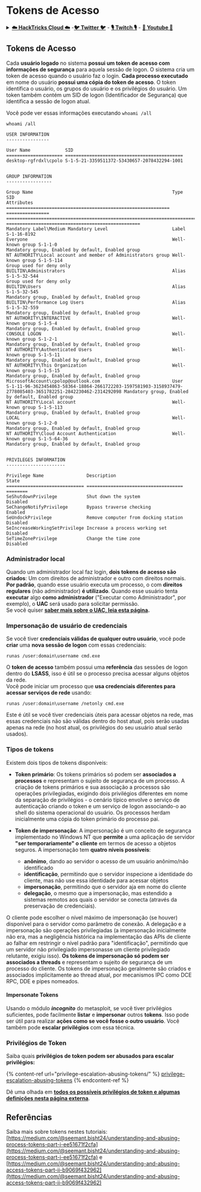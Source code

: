 # Tokens de Acesso

<details>

<summary><a href="https://cloud.hacktricks.xyz/pentesting-cloud/pentesting-cloud-methodology"><strong>☁️ HackTricks Cloud ☁️</strong></a> -<a href="https://twitter.com/hacktricks_live"><strong>🐦 Twitter 🐦</strong></a> - <a href="https://www.twitch.tv/hacktricks_live/schedule"><strong>🎙️ Twitch 🎙️</strong></a> - <a href="https://www.youtube.com/@hacktricks_LIVE"><strong>🎥 Youtube 🎥</strong></a></summary>

* Você trabalha em uma **empresa de cibersegurança**? Gostaria de ver sua **empresa anunciada no HackTricks**? ou gostaria de ter acesso à **última versão do PEASS ou baixar o HackTricks em PDF**? Confira os [**PLANOS DE ASSINATURA**](https://github.com/sponsors/carlospolop)!
* Descubra [**A Família PEASS**](https://opensea.io/collection/the-peass-family), nossa coleção exclusiva de [**NFTs**](https://opensea.io/collection/the-peass-family)
* Adquira o [**swag oficial do PEASS & HackTricks**](https://peass.creator-spring.com)
* **Junte-se ao** [**💬**](https://emojipedia.org/speech-balloon/) [**grupo Discord**](https://discord.gg/hRep4RUj7f) ou ao [**grupo telegram**](https://t.me/peass) ou **siga-me** no **Twitter** **🐦**[**@carlospolopm**](https://twitter.com/hacktricks_live)**.**
* **Compartilhe seus truques de hacking enviando PRs para o** [**repositório hacktricks**](https://github.com/carlospolop/hacktricks) **e** [**repositório hacktricks-cloud**](https://github.com/carlospolop/hacktricks-cloud).

</details>

## Tokens de Acesso

Cada **usuário logado** no sistema **possui um token de acesso com informações de segurança** para aquela sessão de logon. O sistema cria um token de acesso quando o usuário faz o login. **Cada processo executado** em nome do usuário **possui uma cópia do token de acesso**. O token identifica o usuário, os grupos do usuário e os privilégios do usuário. Um token também contém um SID de logon (Identificador de Segurança) que identifica a sessão de logon atual.

Você pode ver essas informações executando `whoami /all`
```
whoami /all

USER INFORMATION
----------------

User Name             SID
===================== ============================================
desktop-rgfrdxl\cpolo S-1-5-21-3359511372-53430657-2078432294-1001


GROUP INFORMATION
-----------------

Group Name                                                    Type             SID                                                                                                           Attributes
============================================================= ================ ============================================================================================================= ==================================================
Mandatory Label\Medium Mandatory Level                        Label            S-1-16-8192
Everyone                                                      Well-known group S-1-1-0                                                                                                       Mandatory group, Enabled by default, Enabled group
NT AUTHORITY\Local account and member of Administrators group Well-known group S-1-5-114                                                                                                     Group used for deny only
BUILTIN\Administrators                                        Alias            S-1-5-32-544                                                                                                  Group used for deny only
BUILTIN\Users                                                 Alias            S-1-5-32-545                                                                                                  Mandatory group, Enabled by default, Enabled group
BUILTIN\Performance Log Users                                 Alias            S-1-5-32-559                                                                                                  Mandatory group, Enabled by default, Enabled group
NT AUTHORITY\INTERACTIVE                                      Well-known group S-1-5-4                                                                                                       Mandatory group, Enabled by default, Enabled group
CONSOLE LOGON                                                 Well-known group S-1-2-1                                                                                                       Mandatory group, Enabled by default, Enabled group
NT AUTHORITY\Authenticated Users                              Well-known group S-1-5-11                                                                                                      Mandatory group, Enabled by default, Enabled group
NT AUTHORITY\This Organization                                Well-known group S-1-5-15                                                                                                      Mandatory group, Enabled by default, Enabled group
MicrosoftAccount\cpolop@outlook.com                           User             S-1-11-96-3623454863-58364-18864-2661722203-1597581903-3158937479-2778085403-3651782251-2842230462-2314292098 Mandatory group, Enabled by default, Enabled group
NT AUTHORITY\Local account                                    Well-known group S-1-5-113                                                                                                     Mandatory group, Enabled by default, Enabled group
LOCAL                                                         Well-known group S-1-2-0                                                                                                       Mandatory group, Enabled by default, Enabled group
NT AUTHORITY\Cloud Account Authentication                     Well-known group S-1-5-64-36                                                                                                   Mandatory group, Enabled by default, Enabled group


PRIVILEGES INFORMATION
----------------------

Privilege Name                Description                          State
============================= ==================================== ========
SeShutdownPrivilege           Shut down the system                 Disabled
SeChangeNotifyPrivilege       Bypass traverse checking             Enabled
SeUndockPrivilege             Remove computer from docking station Disabled
SeIncreaseWorkingSetPrivilege Increase a process working set       Disabled
SeTimeZonePrivilege           Change the time zone                 Disabled
```
### Administrador local

Quando um administrador local faz login, **dois tokens de acesso são criados**: Um com direitos de administrador e outro com direitos normais. **Por padrão**, quando esse usuário executa um processo, o com **direitos regulares** (não administrador) **é utilizado**. Quando esse usuário tenta **executar** algo **como administrador** ("Executar como Administrador", por exemplo), o **UAC** será usado para solicitar permissão.\
Se você quiser [**saber mais sobre o UAC, leia esta página**](../authentication-credentials-uac-and-efs.md#uac)**.**

### Impersonação de usuário de credenciais

Se você tiver **credenciais válidas de qualquer outro usuário**, você pode **criar** uma **nova sessão de logon** com essas credenciais:
```
runas /user:domain\username cmd.exe
```
O **token de acesso** também possui uma **referência** das sessões de logon dentro do **LSASS**, isso é útil se o processo precisa acessar alguns objetos da rede.\
Você pode iniciar um processo que **usa credenciais diferentes para acessar serviços de rede** usando:
```
runas /user:domain\username /netonly cmd.exe
```
Este é útil se você tiver credenciais úteis para acessar objetos na rede, mas essas credenciais não são válidas dentro do host atual, pois serão usadas apenas na rede (no host atual, os privilégios do seu usuário atual serão usados).

### Tipos de tokens

Existem dois tipos de tokens disponíveis:

- **Token primário**: Os tokens primários só podem ser **associados a processos** e representam o sujeito de segurança de um processo. A criação de tokens primários e sua associação a processos são operações privilegiadas, exigindo dois privilégios diferentes em nome da separação de privilégios - o cenário típico envolve o serviço de autenticação criando o token e um serviço de logon associando-o ao shell do sistema operacional do usuário. Os processos herdam inicialmente uma cópia do token primário do processo pai.
- **Token de impersonação**: A impersonação é um conceito de segurança implementado no Windows NT que **permite** a uma aplicação de servidor **"ser temporariamente" o cliente** em termos de acesso a objetos seguros. A impersonação tem **quatro níveis possíveis**:

  - **anônimo**, dando ao servidor o acesso de um usuário anônimo/não identificado
  - **identificação**, permitindo que o servidor inspecione a identidade do cliente, mas não use essa identidade para acessar objetos
  - **impersonação**, permitindo que o servidor aja em nome do cliente
  - **delegação**, o mesmo que a impersonação, mas estendido a sistemas remotos aos quais o servidor se conecta (através da preservação de credenciais).

O cliente pode escolher o nível máximo de impersonação (se houver) disponível para o servidor como parâmetro de conexão. A delegação e a impersonação são operações privilegiadas (a impersonação inicialmente não era, mas a negligência histórica na implementação das APIs de cliente ao falhar em restringir o nível padrão para "identificação", permitindo que um servidor não privilegiado impersonasse um cliente privilegiado relutante, exigiu isso). **Os tokens de impersonação só podem ser associados a threads** e representam o sujeito de segurança de um processo do cliente. Os tokens de impersonação geralmente são criados e associados implicitamente ao thread atual, por mecanismos IPC como DCE RPC, DDE e pipes nomeados.

#### Impersonate Tokens

Usando o módulo _**incognito**_ do metasploit, se você tiver privilégios suficientes, pode facilmente **listar** e **impersonar** outros **tokens**. Isso pode ser útil para realizar **ações como se você fosse o outro usuário**. Você também pode **escalar privilégios** com essa técnica.

### Privilégios de Token

Saiba quais **privilégios de token podem ser abusados para escalar privilégios:**

{% content-ref url="privilege-escalation-abusing-tokens/" %}
[privilege-escalation-abusing-tokens](privilege-escalation-abusing-tokens/)
{% endcontent-ref %}

Dê uma olhada em [**todos os possíveis privilégios de token e algumas definições nesta página externa**](https://github.com/gtworek/Priv2Admin).

## Referências

Saiba mais sobre tokens nestes tutoriais: [https://medium.com/@seemant.bisht24/understanding-and-abusing-process-tokens-part-i-ee51671f2cfa](https://medium.com/@seemant.bisht24/understanding-and-abusing-process-tokens-part-i-ee51671f2cfa) e [https://medium.com/@seemant.bisht24/understanding-and-abusing-access-tokens-part-ii-b9069f432962](https://medium.com/@seemant.bisht24/understanding-and-abusing-access-tokens-part-ii-b9069f432962)
